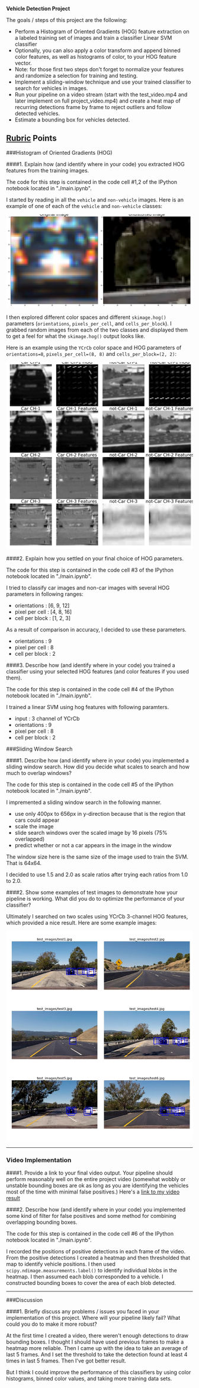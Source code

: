 **Vehicle Detection Project**

The goals / steps of this project are the following:

* Perform a Histogram of Oriented Gradients (HOG) feature extraction on a labeled training set of images and train a classifier Linear SVM classifier
* Optionally, you can also apply a color transform and append binned color features, as well as histograms of color, to your HOG feature vector. 
* Note: for those first two steps don't forget to normalize your features and randomize a selection for training and testing.
* Implement a sliding-window technique and use your trained classifier to search for vehicles in images.
* Run your pipeline on a video stream (start with the test_video.mp4 and later implement on full project_video.mp4) and create a heat map of recurring detections frame by frame to reject outliers and follow detected vehicles.
* Estimate a bounding box for vehicles detected.

[//]: # (Image References)
[image1]: ./output_images/car_not_car.jpg
[image2]: ./output_images/HOG_example.jpg
[image4]: ./output_images/sliding_window.jpg

## [Rubric](https://review.udacity.com/#!/rubrics/513/view) Points

###Histogram of Oriented Gradients (HOG)

####1. Explain how (and identify where in your code) you extracted HOG features from the training images.

The code for this step is contained in the code cell #1,2 of the IPython notebook located in "./main.ipynb".  

I started by reading in all the `vehicle` and `non-vehicle` images.  Here is an example of one of each of the `vehicle` and `non-vehicle` classes:

![alt text][image1]

I then explored different color spaces and different `skimage.hog()` parameters (`orientations`, `pixels_per_cell`, and `cells_per_block`).  I grabbed random images from each of the two classes and displayed them to get a feel for what the `skimage.hog()` output looks like.

Here is an example using the `YCrCb` color space and HOG parameters of `orientations=8`, `pixels_per_cell=(8, 8)` and `cells_per_block=(2, 2)`:


![alt text][image2]

####2. Explain how you settled on your final choice of HOG parameters.

The code for this step is contained in the code cell #3 of the IPython notebook located in "./main.ipynb".  

I tried to classify car images and non-car images with several HOG parameters in following ranges:

* orientations : [6, 9, 12]
* pixel per cell : [4, 8, 16]
* cell per block : [1, 2, 3]

As a result of comparison in accuracy, I decided to use these parameters.

* orientations : 9
* pixel per cell : 8
* cell per block : 2

####3. Describe how (and identify where in your code) you trained a classifier using your selected HOG features (and color features if you used them).

The code for this step is contained in the code cell #4 of the IPython notebook located in "./main.ipynb".  

I trained a linear SVM using hog features with following paramters.

* input : 3 channel of YCrCb
* orientations : 9
* pixel per cell : 8
* cell per block : 2

###Sliding Window Search

####1. Describe how (and identify where in your code) you implemented a sliding window search.  How did you decide what scales to search and how much to overlap windows?

The code for this step is contained in the code cell #5 of the IPython notebook located in "./main.ipynb".  

I impremented a sliding window search in the following manner.

* use only 400px to 656px in y-direction because that is the region that cars could appear
* scale the image
* slide search windows over the scaled image by 16 pixels (75% overlapped)
* predict whether or not a car appears in the image in the window

The window size here is the same size of the image used to train the SVM. That is 64x64.

I decided to use 1.5 and 2.0 as scale ratios after trying each ratios from 1.0 to 2.0.

####2. Show some examples of test images to demonstrate how your pipeline is working.  What did you do to optimize the performance of your classifier?

Ultimately I searched on two scales using YCrCb 3-channel HOG features, which provided a nice result.  Here are some example images:

![alt text][image4]

---

### Video Implementation

####1. Provide a link to your final video output.  Your pipeline should perform reasonably well on the entire project video (somewhat wobbly or unstable bounding boxes are ok as long as you are identifying the vehicles most of the time with minimal false positives.)
Here's a [link to my video result](./output_images/project_video.mp4)


####2. Describe how (and identify where in your code) you implemented some kind of filter for false positives and some method for combining overlapping bounding boxes.

The code for this step is contained in the code cell #6 of the IPython notebook located in "./main.ipynb".  

I recorded the positions of positive detections in each frame of the video.  From the positive detections I created a heatmap and then thresholded that map to identify vehicle positions.  I then used `scipy.ndimage.measurements.label()` to identify individual blobs in the heatmap.  I then assumed each blob corresponded to a vehicle.  I constructed bounding boxes to cover the area of each blob detected.  



---

###Discussion

####1. Briefly discuss any problems / issues you faced in your implementation of this project.  Where will your pipeline likely fail?  What could you do to make it more robust?

At the first time I created a video, there weren't enough detections to draw bounding boxes. I thought I should have used previous frames to make a heatmap more reliable.  Then I came up with the idea to take an average of last 5 frames. And I set the threshold to take the detection found at least 4 times in last 5 frames. Then I've got better result.

But I think I could improve the performance of this classifiers by using color histograms, binned color values, and taking more training data sets.
